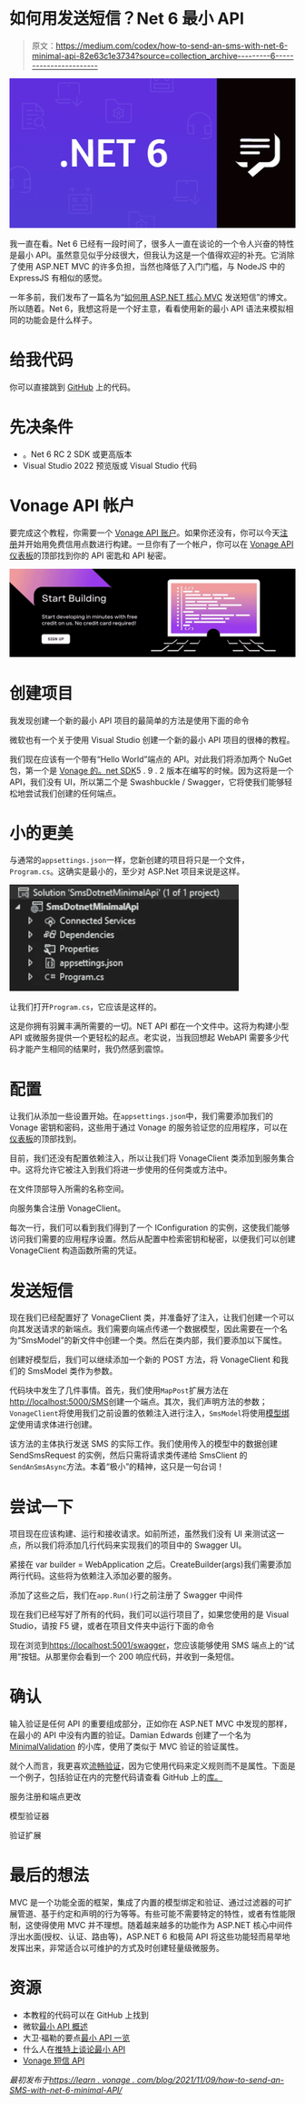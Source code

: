 # 如何用发送短信？Net 6 最小 API

> 原文：<https://medium.com/codex/how-to-send-an-sms-with-net-6-minimal-api-82e63c1e3734?source=collection_archive---------6----------------------->

![](img/8c754824e1102f42e2bb246139766e08.png)

我一直在看。Net 6 已经有一段时间了，很多人一直在谈论的一个令人兴奋的特性是最小 API。虽然意见似乎分歧很大，但我认为这是一个值得欢迎的补充。它消除了使用 ASP.NET MVC 的许多负担，当然也降低了入门门槛，与 NodeJS 中的 ExpressJS 有相似的感觉。

一年多前，我们发布了一篇名为“[如何用 ASP.NET 核心 MVC](https://learn.vonage.com/blog/2020/07/09/how-to-send-an-sms-with-asp-net-core-mvc) 发送短信”的博文。所以随着。Net 6，我想这将是一个好主意，看看使用新的最小 API 语法来模拟相同的功能会是什么样子。

# 给我代码

你可以直接跳到 [GitHub](https://github.com/Vonage-Community/blog-sms-dotnet_minimal_api-send_sms) 上的代码。

# 先决条件

*   。Net 6 RC 2 SDK 或更高版本
*   Visual Studio 2022 预览版或 Visual Studio 代码

# Vonage API 帐户

要完成这个教程，你需要一个 [Vonage API 账户](http://developer.nexmo.com/ed?c=blog_text&ct=2021-11-09-how-to-send-an-sms-with-net-6-minimal-api)。如果你还没有，你可以今天[注册](http://developer.nexmo.com/ed?c=blog_text&ct=2021-11-09-how-to-send-an-sms-with-net-6-minimal-api)并开始用免费信用点数进行构建。一旦你有了一个帐户，你可以在 [Vonage API 仪表板](http://developer.nexmo.com/ed?c=blog_text&ct=2021-11-09-how-to-send-an-sms-with-net-6-minimal-api)的顶部找到你的 API 密匙和 API 秘密。

![](img/941d1ebad7252085aa9c1e88f9dc18f8.png)

# 创建项目

我发现创建一个新的最小 API 项目的最简单的方法是使用下面的命令

微软也有一个关于使用 Visual Studio 创建一个新的最小 API 项目的很棒的教程。

我们现在应该有一个带有“Hello World”端点的 API。对此我们将添加两个 NuGet 包，第一个是 [Vonage 的。net SDK](https://www.nuget.org/packages/Vonage/)5 . 9 . 2 版本在编写的时候。因为这将是一个 API，我们没有 UI，所以第二个是 Swashbuckle / Swagger，它将使我们能够轻松地尝试我们创建的任何端点。

# 小的更美

与通常的`appsettings.json`一样，您新创建的项目将只是一个文件，`Program.cs`。这确实是最小的，至少对 ASP.Net 项目来说是这样。

![](img/56154aaebf4caa93e287b734cf3b6d52.png)

让我们打开`Program.cs`，它应该是这样的。

这是你拥有羽翼丰满所需要的一切。NET API 都在一个文件中。这将为构建小型 API 或微服务提供一个更轻松的起点。老实说，当我回想起 WebAPI 需要多少代码才能产生相同的结果时，我仍然感到震惊。

# 配置

让我们从添加一些设置开始。在`appsettings.json`中，我们需要添加我们的 Vonage 密钥和密码，这些用于通过 Vonage 的服务验证您的应用程序，可以在[仪表板](https://dashboard.nexmo.com/)的顶部找到。

目前，我们还没有配置依赖注入，所以让我们将 VonageClient 类添加到服务集合中。这将允许它被注入到我们将进一步使用的任何类或方法中。

在文件顶部导入所需的名称空间。

向服务集合注册 VonageClient。

每次一行，我们可以看到我们得到了一个 IConfiguration 的实例，这使我们能够访问我们需要的应用程序设置。然后从配置中检索密钥和秘密，以便我们可以创建 VonageClient 构造函数所需的凭证。

# 发送短信

现在我们已经配置好了 VonageClient 类，并准备好了注入，让我们创建一个可以向其发送请求的新端点。我们需要向端点传递一个数据模型，因此需要在一个名为“SmsModel”的新文件中创建一个类。然后在类内部，我们要添加以下属性。

创建好模型后，我们可以继续添加一个新的 POST 方法，将 VonageClient 和我们的 SmsModel 类作为参数。

代码块中发生了几件事情。首先，我们使用`MapPost`扩展方法在[http://localhost:5000/SMS](http://localhost:5000/sms)创建一个端点。其次，我们声明方法的参数；`VonageClient`将使用我们之前设置的依赖注入进行注入，`SmsModel`将使用[模型绑定](https://docs.microsoft.com/en-us/aspnet/core/mvc/models/model-binding?view=aspnetcore-6.0)使用请求体进行创建。

该方法的主体执行发送 SMS 的实际工作。我们使用传入的模型中的数据创建 SendSmsRequest 的实例，然后只需将请求类传递给 SmsClient 的`SendAnSmsAsync`方法。本着“极小”的精神，这只是一句台词！

# 尝试一下

项目现在应该构建、运行和接收请求。如前所述，虽然我们没有 UI 来测试这一点，所以我们将添加几行代码来实现我们的项目中的 Swagger UI。

紧接在 var builder = WebApplication 之后。CreateBuilder(args)我们需要添加两行代码。这些将为依赖注入添加必要的服务。

添加了这些之后，我们在`app.Run()`行之前注册了 Swagger 中间件

现在我们已经写好了所有的代码，我们可以运行项目了，如果您使用的是 Visual Studio，请按 F5 键，或者在项目文件夹中运行下面的命令

现在浏览到[https://localhost:5001/swagger](https://localhost:5001/swagger)，您应该能够使用 SMS 端点上的“试用”按钮。从那里你会看到一个 200 响应代码，并收到一条短信。

# 确认

输入验证是任何 API 的重要组成部分，正如你在 ASP.NET MVC 中发现的那样，在最小的 API 中没有内置的验证。Damian Edwards 创建了一个名为 [MinimalValidation](https://github.com/DamianEdwards/MiniValidation) 的小库，使用了类似于 MVC 验证的验证属性。

就个人而言，我更喜欢[流畅验证](https://fluentvalidation.net/)，因为它使用代码来定义规则而不是属性。下面是一个例子，包括验证在内的完整代码请查看 GitHub 上的[库。](https://github.com/Vonage-Community/blog-sms-dotnet_minimal_api-send_sms)

服务注册和端点更改

模型验证器

验证扩展

# 最后的想法

MVC 是一个功能全面的框架，集成了内置的模型绑定和验证、通过过滤器的可扩展管道、基于约定和声明的行为等等。有些可能不需要特定的特性，或者有性能限制，这使得使用 MVC 并不理想。随着越来越多的功能作为 ASP.NET 核心中间件浮出水面(授权、认证、路由等)，ASP.NET 6 和极简 API 将这些功能轻而易举地发挥出来，非常适合以可维护的方式及时创建轻量级微服务。

# 资源

*   本教程的代码可以在 GitHub 上找到
*   微软[最小 API 概述](https://docs.microsoft.com/en-us/aspnet/core/fundamentals/minimal-apis?view=aspnetcore-6.0)
*   大卫·福勒的要点[最小 API 一览](https://gist.github.com/davidfowl/ff1addd02d239d2d26f4648a06158727)
*   什么人在[推特上谈论最小 API](https://twitter.com/hashtag/minimalapis)
*   [Vonage 短信 API](https://www.vonage.co.uk/communications-apis/sms/)

*最初发布于*[*https://learn . vonage . com/blog/2021/11/09/how-to-send-an-SMS-with-net-6-minimal-API/*](https://learn.vonage.com/blog/2021/11/09/how-to-send-an-sms-with-net-6-minimal-api/)